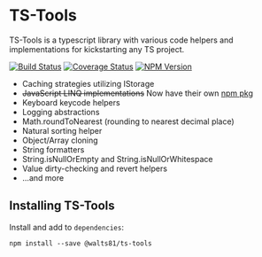 # TS-Tools

TS-Tools is a typescript library with various code helpers and implementations for kickstarting any TS project.

[![Build Status](https://travis-ci.com/walts81/ts-tools.svg?branch=master)](https://travis-ci.com/walts81/ts-tools)
[![Coverage Status](https://coveralls.io/repos/github/walts81/ts-tools/badge.svg)](https://coveralls.io/github/walts81/ts-tools)
[![NPM Version](https://img.shields.io/npm/v/@walts81/ts-tools.svg)](https://www.npmjs.com/package/@walts81/ts-tools)

- Caching strategies utilizing IStorage
- ~~JavaScript LINQ implementations~~ Now have their own [npm pkg ](https://www.npmjs.com/package/@walts81/linq-ts)
- Keyboard keycode helpers
- Logging abstractions
- Math.roundToNearest (rounding to nearest decimal place)
- Natural sorting helper
- Object/Array cloning
- String formatters
- String.isNullOrEmpty and String.isNullOrWhitespace
- Value dirty-checking and revert helpers
- ...and more

## Installing TS-Tools

Install and add to `dependencies`:

```
npm install --save @walts81/ts-tools
```
